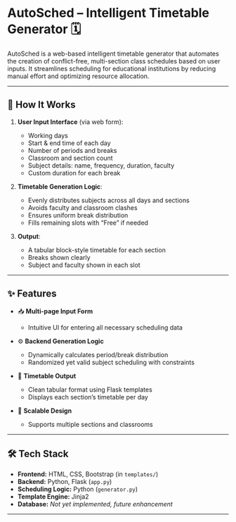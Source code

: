 # AutoSched – Intelligent Timetable Generator 🗓️

AutoSched is a web-based intelligent timetable generator that automates the creation of conflict-free, multi-section class schedules based on user inputs. It streamlines scheduling for educational institutions by reducing manual effort and optimizing resource allocation.

---

## 🔧 How It Works

1. **User Input Interface** (via web form):
   - Working days
   - Start & end time of each day
   - Number of periods and breaks
   - Classroom and section count
   - Subject details: name, frequency, duration, faculty
   - Custom duration for each break

2. **Timetable Generation Logic**:
   - Evenly distributes subjects across all days and sections
   - Avoids faculty and classroom clashes
   - Ensures uniform break distribution
   - Fills remaining slots with “Free” if needed

3. **Output**:
   - A tabular block-style timetable for each section
   - Breaks shown clearly
   - Subject and faculty shown in each slot

---

## ✨ Features

- 📥 **Multi-page Input Form**
  - Intuitive UI for entering all necessary scheduling data

- ⚙️ **Backend Generation Logic**
  - Dynamically calculates period/break distribution
  - Randomized yet valid subject scheduling with constraints

- 📄 **Timetable Output**
  - Clean tabular format using Flask templates
  - Displays each section’s timetable per day

- 🎯 **Scalable Design**
  - Supports multiple sections and classrooms

---

## 🛠️ Tech Stack

- **Frontend:** HTML, CSS, Bootstrap (in `templates/`)
- **Backend:** Python, Flask (`app.py`)
- **Scheduling Logic:** Python (`generator.py`)
- **Template Engine:** Jinja2
- **Database:** *Not yet implemented, future enhancement*

---

